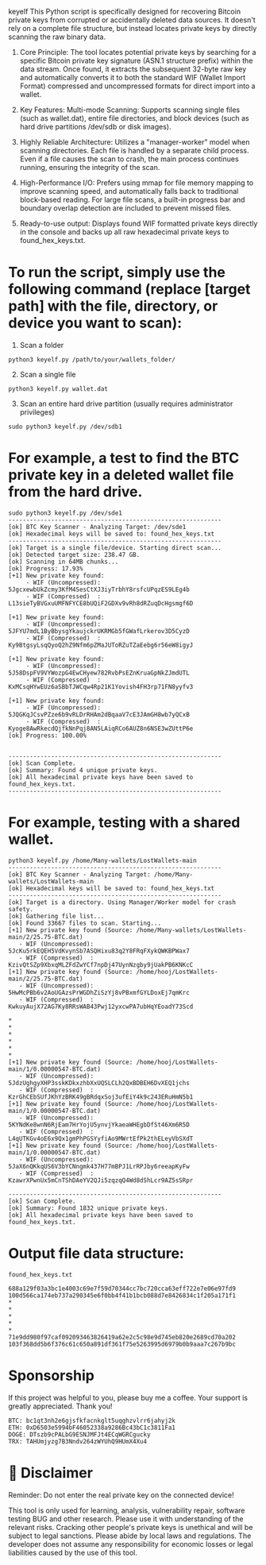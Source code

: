 keyelf This Python script is specifically designed for recovering Bitcoin private keys from corrupted or accidentally deleted data sources.
It doesn't rely on a complete file structure, but instead locates private keys by directly scanning the raw binary data.

1. Core Principle:
The tool locates potential private keys by searching for a specific Bitcoin private key signature (ASN.1 structure prefix) within the data stream. 
Once found, it extracts the subsequent 32-byte raw key and automatically converts it to both the standard WIF (Wallet Import Format) compressed and uncompressed formats for direct import into a wallet.

2. Key Features:
Multi-mode Scanning:
Supports scanning single files (such as wallet.dat), entire file directories, and block devices (such as hard drive partitions /dev/sdb or disk images).

3. Highly Reliable Architecture: 
Utilizes a "manager-worker" model when scanning directories.
Each file is handled by a separate child process. Even if a file causes the scan to crash, the main process continues running, ensuring the integrity of the scan.

4. High-Performance I/O: 
Prefers using mmap for file memory mapping to improve scanning speed, and automatically falls back to traditional block-based reading.
For large file scans, a built-in progress bar and boundary overlap detection are included to prevent missed files.

5. Ready-to-use output:
Displays found WIF formatted private keys directly in the console and backs up all raw hexadecimal private keys to found_hex_keys.txt.


# To run the script, simply use the following command (replace [target path] with the file, directory, or device you want to scan):

1. Scan a folder
```
python3 keyelf.py /path/to/your/wallets_folder/
```
2. Scan a single file
```
python3 keyelf.py wallet.dat
```
3. Scan an entire hard drive partition (usually requires administrator privileges)
```
sudo python3 keyelf.py /dev/sdb1
```

# For example, a test to find the BTC private key in a deleted wallet file from the hard drive.
```
sudo python3 keyelf.py /dev/sde1
------------------------------------------------------------
[ok] BTC Key Scanner - Analyzing Target: /dev/sde1
[ok] Hexadecimal keys will be saved to: found_hex_keys.txt
------------------------------------------------------------
[ok] Target is a single file/device. Starting direct scan...
[ok] Detected target size: 238.47 GB.
[ok] Scanning in 64MB chunks...
[ok] Progress: 17.93%
[+1] New private key found:
     - WIF (Uncompressed): 5JgcxewbUkZcmy3KfM4SesCtXJ3iyTrbhY8rsfcUPqzES9LEg4b
     - WIF (Compressed)  : L13sieTyBVGxuUMFNFYCE8bUQiF2GDXv9vRh8dRZuqDcHgsmgf6D

[+1] New private key found:
     - WIF (Uncompressed): 5JFYU7mdL1ByBbysgYkaujckrUKRMGb5fGWafLrkerov3D5CyzD
     - WIF (Compressed)  : Ky9BtgsyLsqQyoQ2hZ9Nfm6pZMaJUToRZuTZaEebg6r56eW8igyJ

[+1] New private key found:
     - WIF (Uncompressed): 5J58DspFV9VYWozpG4EwCHyew782RvbPsEZnKruaGpNkZJmdUTL
     - WIF (Compressed)  : KxMCsqHYwEUz6aSBbTJWCqw4Rp21K1Yovish4FH3rp71FN8yyfv3

[+1] New private key found:
     - WIF (Uncompressed): 5JQGKqJCsvPZze6b9vRLDrRHAm2dBqaaV7cE3JAmGH8wb7yQCxB
     - WIF (Compressed)  : Kyoge8AwRkecdQjfkNnPqj8AN5LAiqRCo6AUZ8n6NSE3wZUttP6e
[ok] Progress: 100.00%     


------------------------------------------------------------
[ok] Scan Complete.
[ok] Summary: Found 4 unique private keys.
[ok] All hexadecimal private keys have been saved to found_hex_keys.txt.
------------------------------------------------------------
```
# For example, testing with a shared wallet.
```
python3 keyelf.py /home/Many-wallets/LostWallets-main
------------------------------------------------------------
[ok] BTC Key Scanner - Analyzing Target: /home/Many-wallets/LostWallets-main
[ok] Hexadecimal keys will be saved to: found_hex_keys.txt
------------------------------------------------------------
[ok] Target is a directory. Using Manager/Worker model for crash safety.
[ok] Gathering file list...
[ok] Found 33667 files to scan. Starting...
[+1] New private key found (Source: /home/Many-wallets/LostWallets-main/2/25.75-BTC.dat)                                                  
   - WIF (Uncompressed): 5JcKu5rkEQEH5VdKvynSb7ASQHixu83q2Y8FRqFXykQWKBPWax7
   - WIF (Compressed)  : KzivQtSZp9XbxqMLZFdZwYCf7npDj47UynNzgby9jUakPB6KNKcC
[+1] New private key found (Source: /home/hooj/LostWallets-main/2/25.75-BTC.dat)                                                  
   - WIF (Uncompressed): 5HwMcPBb6v2AoUGAzsPrWGDhZiSzYj8vPBxmfGYLDoxEj7qmKrc
   - WIF (Compressed)  : KwkuyAujX72AG7Ky8RRsWAB43Pwj12yxcwPA7ubHqYEoadY73Scd

*
*
*
*
*
*
[+1] New private key found (Source: /home/hooj/LostWallets-main/1/0.00000547-BTC.dat)                                             
   - WIF (Uncompressed): 5JdzUghgyXHP3sskKDkxzhbXxUQSLCLh2QxBDBEH6DvXEQ1jchs
   - WIF (Compressed)  : KzrGhCEbSUfJKhYzBRK49gBRdqxSoj3ufEiY4k9c243ERuHmN5b1
[+1] New private key found (Source: /home/hooj/LostWallets-main/1/0.00000547-BTC.dat)                                             
   - WIF (Uncompressed): 5KYNdKe8wnN6RjEam7HrYojU5ynvjYkaeaWHEgbDfSt46Xm6R5D
   - WIF (Compressed)  : L4qUTKGv4oE6x9Qx1gmPhPGSYyfiAo9MWrtEfPk2thELeyVbSXdT
[+1] New private key found (Source: /home/hooj/LostWallets-main/1/0.00000547-BTC.dat)                                             
   - WIF (Uncompressed): 5JaX6nQKkqUS6V3bYCNngmk437H77mBPJ1LrRPJby6reeapKyFw
   - WIF (Compressed)  : KzawrXPwnUx5mCnTShDAeYV2QJi5zqzqQ4Wd8dShLcr9AZ5sSRpr
                                                                                                                                  
------------------------------------------------------------
[ok] Scan Complete.
[ok] Summary: Found 1832 unique private keys.
[ok] All hexadecimal private keys have been saved to found_hex_keys.txt.

```
# Output file data structure:
```
found_hex_keys.txt

688a129f03a3bc1e4003c69e7f59d70344cc7bc720cca63eff722e7e06e97fd9
100d566ca174eb737a290345e6f0bb4f41b1bcb088d7e8426834c1f205a171f1
*
*
*
*
*
71e9dd980f97caf092093463826419a62e2c5c98e9d745eb820e2689cd70a202
103f368dd5b6f376c61c650a891df361f75e5263995d6979b0b9aaa7c267b9bc
```


# Sponsorship
If this project was helpful to you, please buy me a coffee. Your support is greatly appreciated. Thank you!
```
BTC: bc1qt3nh2e6gjsfkfacnkglt5uqghzvlrr6jahyj2k
ETH: 0xD6503e5994bF46052338a9286Bc43bC1c3811Fa1
DOGE: DTszb9cPALbG9ESNJMFJt4ECqWGRCgucky
TRX: TAHUmjyzg7B3Nndv264zWYUhQ9HUmX4Xu4
```

# 📜 Disclaimer
Reminder: Do not enter the real private key on the connected device!

This tool is only used for learning, analysis, vulnerability repair, software testing BUG and other research. 
Please use it with understanding of the relevant risks. Cracking other people's private keys is unethical and will be subject to legal sanctions. 
Please abide by local laws and regulations. The developer does not assume any responsibility for economic losses or legal liabilities caused by the use of this tool.
